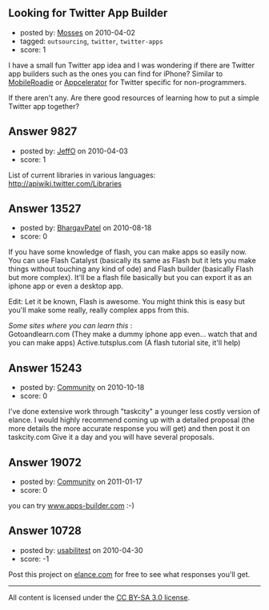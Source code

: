 ## Looking for Twitter App Builder

- posted by: [Mosses](https://stackexchange.com/users/-1/2994-mosses) on 2010-04-02
- tagged: `outsourcing`, `twitter`, `twitter-apps`
- score: 1

I have a small fun Twitter app idea and I was wondering if there are Twitter app builders such as the ones you can find for iPhone? Similar to [MobileRoadie](http://mobileroadie.com/) or [Appcelerator](http://www.appcelerator.com/) for Twitter specific for non-programmers.

If there aren't any. Are there good resources of learning how to put a simple Twitter app together?



## Answer 9827

- posted by: [JeffO](https://stackexchange.com/users/-1/1796-jeffo) on 2010-04-03
- score: 1

<p>List of current libraries in various languages: <a href="http://apiwiki.twitter.com/Libraries" rel="nofollow">http://apiwiki.twitter.com/Libraries</a></p>



## Answer 13527

- posted by: [BhargavPatel](https://stackexchange.com/users/-1/3998-bhargavpatel) on 2010-08-18
- score: 0

If you have some knowledge of flash, you can make apps so easily now. You can use Flash Catalyst (basically its same as Flash but it lets you make things without touching any kind of ode) and Flash builder (basically Flash but more complex). It'll be a flash file basically but you can export it as an iphone app or even a desktop app. 

Edit: Let it be known, Flash is awesome. You might think this is easy but you'll make some really, really complex apps from this.

*Some sites where you can learn this* : <br />
Gotoandlearn.com (They make a dummy iphone app even... watch that and you can make apps)
Active.tutsplus.com (A flash tutorial site, it'll help)


## Answer 15243

- posted by: [Community](https://stackexchange.com/users/-1/-1-community) on 2010-10-18
- score: 0

I've done extensive work through "taskcity" a younger less costly version of elance. I would highly recommend coming up with a detailed proposal (the more details the more accurate response you will get) and then post it on taskcity.com Give it a day and you will have several proposals. 


## Answer 19072

- posted by: [Community](https://stackexchange.com/users/-1/-1-community) on 2011-01-17
- score: 0

you can try www.apps-builder.com :-)


## Answer 10728

- posted by: [usabilitest](https://stackexchange.com/users/-1/3024-usabilitest) on 2010-04-30
- score: -1

<p>Post this project on <a href="http://elance.com" rel="nofollow">elance.com</a> for free to see what responses you'll get.</p>




---

All content is licensed under the [CC BY-SA 3.0 license](https://creativecommons.org/licenses/by-sa/3.0/).
